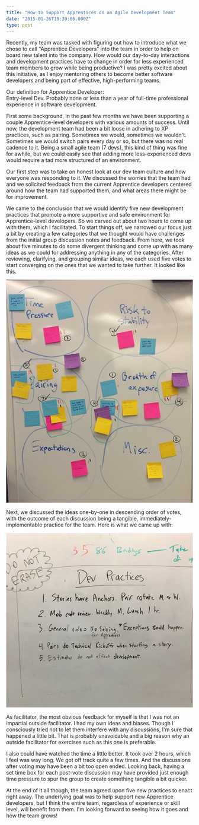 ```yaml
---
title: "How to Support Apprentices on an Agile Development Team"
date: "2015-01-26T19:39:06.000Z"
type: post
---
```


Recently, my team was tasked with figuring out how to introduce what we chose to call "Apprentice Developers" into the team in order to help on board new talent into the company. How would our day-to-day interactions and development practices have to change in order for less experienced team members to grow while being productive? I was pretty excited about this initiative, as I enjoy mentoring others to become better software developers and being part of effective, high-performing teams.

<!-- more -->

Our definition for Apprentice Developer:
<br />
Entry-level Dev. Probably none or less than a year of full-time professional experience in software development.

First some background, in the past few months we have been supporting a couple Apprentice-level developers with various amounts of success. Until now, the development team had been a bit loose in adhering to XP practices, such as pairing. Sometimes we would, sometimes we wouldn't. Sometimes we would switch pairs every day or so, but there was no real cadence to it. Being a small agile team (7 devs), this kind of thing was fine for awhile, but we could easily see that adding more less-experienced devs would require a tad more structured of an environment.

Our first step was to take on honest look at our dev team culture and how everyone was responding to it. We discussed the worries that the team had and we solicited feedback from the current Apprentice developers centered around how the team had supported them, and what areas there might be for improvement.

We came to the conclusion that we would identify five new development practices that promote a more supportive and safe environment for Apprentice-level developers. So we carved out about two hours to come up with them, which I facilitated. To start things off, we narrowed our focus just a bit by creating a few categories that we thought would have challenges from the initial group discussion notes and feedback. From here, we took about five minutes to do some divergent thinking and come up with as many ideas as we could for addressing anything in any of the categories. After reviewing, clarifying, and grouping similar ideas, we each used five votes to start converging on the ones that we wanted to take further. It looked like this.

![Dev team practices brainstorm](dev_practices_brainstorming.jpg)

Next, we discussed the ideas one-by-one in descending order of votes, with the outcome of each discussion being a tangible, immediately-implementable practice for the team. Here is what we came up with:

![Five new dev team practices](five_dev_practices.jpg)

As facilitator, the most obvious feedback for myself is that I was not an impartial outside facilitator. I had my own ideas and biases. Though I consciously tried not to let them interfere with any discussions, I'm sure that happened a little bit. That is probably unavoidable and a big reason why an outside facilitator for exercises such as this one is preferable.

I also could have watched the time a little better. It took over 2 hours, which I feel was way long. We got off track quite a few times. And the discussions after voting may have been a bit too open ended. Looking back, having a set time box for each post-vote discussion may have provided just enough time pressure to spur the group to create something tangible a bit quicker.

At the end of it all though, the team agreed upon five new practices to enact right away. The underlying goal was to help support new Apprentice developers, but I think the entire team, regardless of experience or skill level, will benefit from them. I'm looking forward to seeing how it goes and how the team grows!
